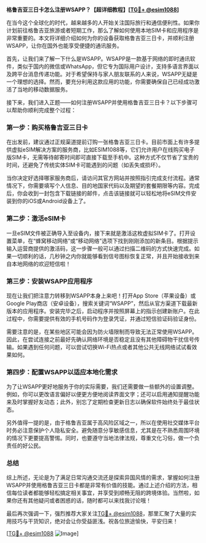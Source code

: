 **格鲁吉亚三日卡怎么注册WSAPP？【超详细教程】[[TG💪+ @esim1088](https://t.me/s/esim1088)]**

在当今这个全球化的时代，越来越多的人开始关注国际旅行和通信便利性。如果你计划前往格鲁吉亚旅游或者短期工作，那么了解如何使用本地SIM卡和应用程序是非常重要的。本文将详细介绍如何为你的设备获取格鲁吉亚三日卡，并顺利注册WSAPP，让你在国外也能享受便捷的通讯服务。

首先，让我们来了解一下什么是WSAPP。WSAPP是一款基于网络的即时通讯软件，类似于国内的微信或WhatsApp，但它专为国际用户设计，支持多语言界面以及跨平台消息传递功能。对于希望保持与家人朋友联系的人来说，WSAPP无疑是一个理想的选择。然而，要充分利用这款应用的功能，你需要确保自己已经成功激活了当地的移动数据服务。

接下来，我们进入正题——如何注册WSAPP并使用格鲁吉亚三日卡？以下步骤可以帮助你顺利完成整个过程：

### 第一步：购买格鲁吉亚三日卡

在出发前，建议通过正规渠道提前订购一张格鲁吉亚三日卡。目前市面上有许多提供虚拟eSIM解决方案的服务商，比如ESIM1088等，它们允许用户在线购买电子版SIM卡，无需等待邮寄时间即可直接下载至手机中。这种方式不仅节省了宝贵的时间，还避免了传统实体SIM卡可能遇到的问题（如丢失或损坏）。

当你决定好选择哪家服务商后，请访问其官方网站并按照指引完成支付流程。通常情况下，你需要填写个人信息、目的地国家代码以及期望的套餐期限等内容。完成后，你会收到一封包含下载链接的邮件，点击该链接就可以轻松地将eSIM文件安装到你的iOS或Android设备上了。

### 第二步：激活eSIM卡

一旦eSIM文件被正确导入至设备内，接下来就是激活这枚虚拟SIM卡了。打开设置菜单，在“蜂窝移动网络”或“移动网络”选项下找到刚刚添加的新条目。根据提示输入运营商提供的激活码，这一步骤一般可以通过扫描二维码的方式快速完成。如果一切顺利的话，几秒钟之内你就能够看到信号图标恢复正常，并且开始接收到来自本地网络的欢迎短信啦！

### 第三步：安装WSAPP应用程序

现在让我们把注意力转移到WSAPP本身上来吧！打开App Store（苹果设备）或Google Play商店（安卓设备），搜索关键词“WSAPP”，然后从官方渠道下载最新版本的应用程序。安装完毕之后，启动程序并按照屏幕上的指示创建新账户。在此过程中，你需要提供有效的手机号码作为登录凭证，并通过短信验证码验证身份。

需要注意的是，在某些地区可能会因为防火墙限制而导致无法正常使用WSAPP。因此，在尝试连接之前最好先确认网络环境是否稳定且没有其他障碍物干扰信号传输。如果遇到任何问题，可以尝试切换Wi-Fi热点或者其他公共无线网络试试看效果如何。

### 第四步：配置WSAPP以适应本地化需求

为了让WSAPP更好地服务于你的实际需要，我们还需要做一些额外的设置调整。例如，你可以更改语言偏好以便更方便地阅读界面文字；还可以启用通知提醒功能来及时掌握好友动态；此外，别忘了定期检查更新日志以确保软件始终处于最佳状态。

另外值得一提的是，由于格鲁吉亚属于高风险区域之一，所以在使用社交媒体平台时务必注意保护个人隐私安全。避免随意分享敏感信息，尤其是在不熟悉周围环境的情况下更要提高警惕。同时，也要遵守当地法律法规，尊重文化习俗，做一个负责任的好公民。

### 总结

综上所述，无论是为了满足日常沟通交流还是探索异国风情的需求，掌握如何注册WSAPP并使用格鲁吉亚三日卡都是非常有价值的技能。通过上述介绍的方法，相信每位读者都能够轻松搞定相关事宜，并享受到顺畅无阻的跨境体验。当然啦，如果你还有其他疑问或者困惑的话，随时都可以来找我讨论哦！

最后再次强调一下，强烈推荐大家关注[TG💪+ @esim1088](https://t.me/s/esim1088)，那里汇聚了大量的实用技巧与干货知识，绝对会让你受益匪浅。祝各位旅途愉快，平安归来！

[[TG💪+ @esim1088](https://t.me/s/esim1088) ![Image](https://i.postimg.cc/4NQfJmqS/Snipaste-2025-05-13-00-14-12.png)]